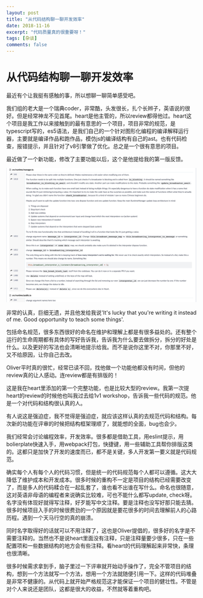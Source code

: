 ```yaml
---
layout: post
title: "从代码结构聊一聊开发效率"
date: 2018-11-16
excerpt: "代码质量真的很重要呀！"
tags: [杂谈]
comments: false
---
```


# 从代码结构聊一聊开发效率

最近有个让我挺有感触的事，所以想聊一聊简单感受吧。

我们组的老大是一个瑞典coder，非常酷，头发很长，扎个长辫子，英语说的很好。但是经常神龙不见首尾。heart是他主管的，所以review都得他过。heart这个项目是我工作以来接触到的最有意思的一个项目，项目非常的规范，是typescript写的，es5语法，是我们自己的一个针对图形化编程的编译解释运行器，主要就是编译作品和跑作品，模仿js的编译结构有自己的ast。也有代码检查，报错提示，并且针对了v8引擎做了优化。总之是一个很有意思的项目。

最近做了一个新功能，修改了主要功能以后，这个是他提给我的第一版反馈。

![](../assets/img/coding.png)

非常的认真，巨细无遗，并且他发给我说'It's lucky that you're writing it instead of me. Good opportunity to teach some things'.

包括命名规范，很多东西很好的命名在维护和理解上都是有很多益处的。还有整个运行的生命周期都有具体的写好告诉我，告诉我为什么要去做拆分，拆分的好处是什么。以及更好的写法也会清晰地提示给我。而不是说你这里不对，你那里不好，又不给原因，让你自己去改。

Oliver平时真的很忙，经常已读不回，找他做一个功能他都没有时间，但他的review真的让人感动。连review都是有排版的！

这是我在heart里添加的第一个完整功能，也是比较大型的review。我第一次提heart的review的时候他也叫我过去给1v1 workshop，告诉我一些代码的规范。他是一个对代码和结构很认真的人。

有人说这是强迫症，我不觉得是强迫症，就应该这样认真的去规范代码和结构。每次新的功能在评审的时候把结构框架理顺了，就能想的全面，bug也会少。

我们经常会讨论编程效率，开发效率。很多都是借助工具，用eslint提示，用bolierplate快速入手，用webpack打包，快捷键，用一些辅助工具帮你排版这类的。这都只是加快了开发的速度而已，都不是关键，多人开发第一要义就是代码规范。

确实每个人有每个人的代码习惯，但是统一的代码规范每个人都可以遵循。这大大降低了维护成本和开发成本。很多时候的重构不一定是项目的结构已经需要改变了，而是多人的代码糅合在一起乱套了，谁也看不出谁在写什么。命名也很随意，这对英语非母语的编程者来说确实比较难，可也不能什么都写update, check呀。名字没有体现好就得写注释，好歹能写中文注释。要是注释也没写好那只能去猜。很多时候项目入手的时候很费劲的一个原因就是要花很多的时间去理解前人的心路历程。遇到一个天马行空的真的崩溃。

同时名字取得好的话就可以不用注释了，这也是Oliver提倡的，很多好的名字是不需要注释的。当然也不是说heart里面没有注释，只是注释量要少很多，只在一些配置项和一些数据结构的地方会有些注释。看heart的代码理解起来非常快，条理也很清晰。

很多时候需求拿到手，脑子里过一下评审就开始动手操作了，完全不管项目的结构，想到一个方法就写一个方法，想用一个方法就随便引用一下。这样的代码堆叠是非常不健康的。从代码上就开始严格规范这才能保证一个项目的健壮性。不管是对个人来说还是团队，这都是很大的收益，不然就等着重构吧。